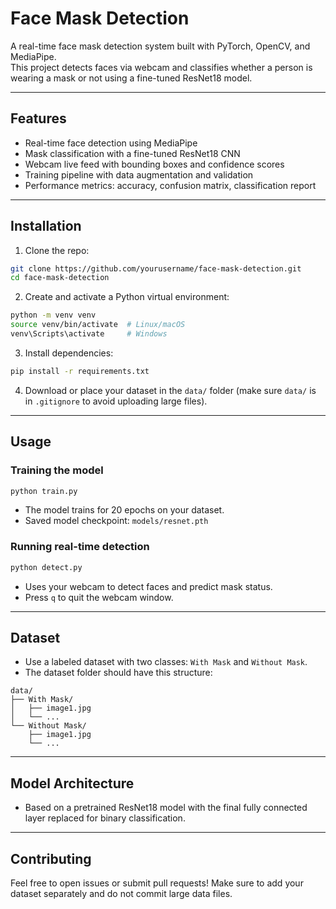 # Face Mask Detection

A real-time face mask detection system built with PyTorch, OpenCV, and MediaPipe.  
This project detects faces via webcam and classifies whether a person is wearing a mask or not using a fine-tuned ResNet18 model.

---

## Features

- Real-time face detection using MediaPipe
- Mask classification with a fine-tuned ResNet18 CNN
- Webcam live feed with bounding boxes and confidence scores
- Training pipeline with data augmentation and validation
- Performance metrics: accuracy, confusion matrix, classification report

---

## Installation

1. Clone the repo:

```bash
git clone https://github.com/yourusername/face-mask-detection.git
cd face-mask-detection
````

2. Create and activate a Python virtual environment:

```bash
python -m venv venv
source venv/bin/activate  # Linux/macOS
venv\Scripts\activate     # Windows
```

3. Install dependencies:

```bash
pip install -r requirements.txt
```

4. Download or place your dataset in the `data/` folder (make sure `data/` is in `.gitignore` to avoid uploading large files).

---

## Usage

### Training the model

```bash
python train.py
```

* The model trains for 20 epochs on your dataset.
* Saved model checkpoint: `models/resnet.pth`

### Running real-time detection

```bash
python detect.py
```

* Uses your webcam to detect faces and predict mask status.
* Press `q` to quit the webcam window.

---

## Dataset

* Use a labeled dataset with two classes: `With Mask` and `Without Mask`.
* The dataset folder should have this structure:

```
data/
├── With Mask/
│   ├── image1.jpg
│   └── ...
└── Without Mask/
    ├── image1.jpg
    └── ...
```

---

## Model Architecture

* Based on a pretrained ResNet18 model with the final fully connected layer replaced for binary classification.

---

## Contributing

Feel free to open issues or submit pull requests!
Make sure to add your dataset separately and do not commit large data files.
